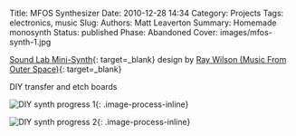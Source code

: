 Title: MFOS Synthesizer
Date: 2010-12-28 14:34
Category: Projects
Tags: electronics, music
Slug:
Authors: Matt Leaverton
Summary: Homemade monosynth
Status: published
Phase: Abandoned
Cover: images/mfos-synth-1.jpg

[Sound Lab Mini-Synth](http://musicfromouterspace.com/index.php?MAINTAB=SYNTHDIY&VPW=1275&VPH=920){: target=_blank} design by [Ray Wilson (Music From Outer Space)](http://musicfromouterspace.com/){: target=_blank}

DIY transfer and etch boards

![DIY synth progress 1](/images/mfos-synth-2.jpg){: .image-process-inline}

![DIY synth progress 2](/images/mfos-synth-3.jpg){: .image-process-inline}

